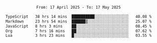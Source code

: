 <div align="center">
<p style="text-align: center;">
<!--START_SECTION:waka-->

```txt
From: 17 April 2025 - To: 17 May 2025

TypeScript   38 hrs 14 mins  ██████████░░░░░░░░░░░░░░░   40.08 %
Markdown     23 hrs 54 mins  ██████▒░░░░░░░░░░░░░░░░░░   25.07 %
JavaScript   8 hrs 3 mins    ██░░░░░░░░░░░░░░░░░░░░░░░   08.45 %
Org          7 hrs 16 mins   ██░░░░░░░░░░░░░░░░░░░░░░░   07.62 %
Lua          3 hrs 23 mins   █░░░░░░░░░░░░░░░░░░░░░░░░   03.55 %
```

<!--END_SECTION:waka-->
</p>
</div>
